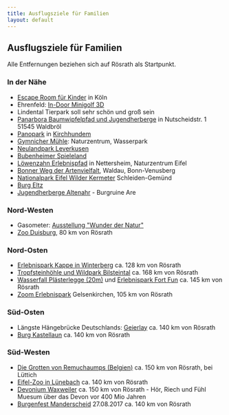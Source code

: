 ```yaml
---
title: Ausflugsziele für Familien
layout: default
---
```


## Ausflugsziele für Familien

Alle Entfernungen beziehen sich auf Rösrath als Startpunkt.

### In der Nähe

* [Escape Room für Kinder](https://www.teamx.koeln/escape_kinder/) in Köln
* Ehrenfeld: [In-Door Minigolf 3D](https://www.glowingrooms.com/koeln/)
* Lindental Tierpark soll sehr schön und groß sein
* [Panarbora Baumwipfelpfad und Jugendherberge](http://panarbora.de/de/naturerlebnisse/baumwipfelpfad/) in Nutscheidstr. 1 51545 Waldbröl
* [Panopark](http://www.panopark.de/) in [Kirchhundem](https://www.google.com/maps/dir/R%C3%B6srath,+Deutschland/51.0689109,8.1738305/@50.9967952,7.3929548,10z/data=!3m1!4b1!4m8!4m7!1m5!1m1!1s0x47bed964c4b44c6f:0x42760fc4a2a7cb0!2m2!1d7.1834951!2d50.9044746!1m0?hl=de)
* [Gymnicher Mühle](http://www.naturparkzentrum-gymnichermuehle.de/wassererlebnispark/index.html): Naturzentrum, Wasserpark
* [Neulandpark Leverkusen](http://neuland-park.de/aktuelles/)
* [Bubenheimer Spieleland](http://www.bubenheimer-spieleland.de/)
* [Löwenzahn Erlebnispfad](http://www.naturzentrum-eifel.de/aktiv-draussen/loewenzahn-erlebnispfad.html) in Nettersheim, Naturzentrum Eifel
* [Bonner Weg der Artenvielfalt](http://www.bonn.de/umwelt_gesundheit_planen_bauen_wohnen/amt_fuer_stadtgruen/stadtwald/07572/index.html?lang=de), Waldau, Bonn-Venusberg
* [Nationalpark Eifel Wilder Kermeter](http://www.nationalpark-eifel.de/go/eifel/german/Barrierefrei_unterwegs/Wilder_Kermeter__oder__Wilder_Weg.html) Schleiden-Gemünd
* [Burg Eltz](http://burg-eltz.de/de/)
* [Jugendherberge Altenahr](https://www.diejugendherbergen.de/jugendherbergen/altenahr/familienurlaub/altenahr-familienurlaub.html) - Burgruine Are

### Nord-Westen

* Gasometer: [Ausstellung "Wunder der Natur"](http://www.gasometer.de/de/ausstellungen/aktuelle-ausstellung/34-mehrsprachig/mehrsprachig-ausstellungen/264-wunder-der-natur)
* [Zoo Duisburg](http://www.zoo-duisburg.de/), 80 km von Rösrath

### Nord-Osten

* [Erlebnispark Kappe in Winterberg](https://www.erlebnisbergkappe.de/) ca. 128 km von Rösrath
* [Tropfsteinhöhle und Wildpark Bilsteintal](http://www.bilsteintal.de/) ca. 168 km von Rösrath
* [Wasserfall Plästerlegge (20m)](http://www.hennesee-sauerland.de/sauerland/freizeit/wasserfall-plaesterlegge/) und [Erlebnispark Fort Fun](https://fortfun.de/) ca. 145 km von Rösrath
* [Zoom Erlebnispark](https://www.zoom-erlebniswelt.de/startseite.html) Gelsenkirchen, 105 km von Rösrath

### Süd-Osten

* Längste Hängebrücke Deutschlands: [Geierlay](http://www.geierlay.de/) ca. 140 km von Rösrath
* [Burg Kastellaun](http://www.kastellaun.de/) ca. 140 km von Rösrath

### Süd-Westen

* [Die Grotten von Remuchaumps (Belgien)](http://www.lesgrottes.be/de/visite.htm) ca. 150 km von Rösrath, bei Lüttich
* [Eifel-Zoo in Lünebach](http://www.eifel-zoo.de/) ca. 140 km von Rösrath
* [Devonium Waxweiler](http://www.devonium.de/) ca. 150 km von Rösrath - Hör, Riech und Fühl Muesum über das Devon vor 400 Mio Jahren
* [Burgenfest Manderscheid](http://www.gesundland-vulkaneifel.de/gesundland/veranstaltungen/veranstaltungstipps/historisches-burgenfest.html) 27.08.2017 ca. 140 km von Rösrath
